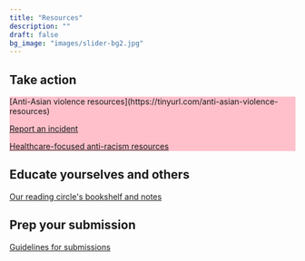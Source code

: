 ```yaml
---
title: "Resources"
description: ""
draft: false
bg_image: "images/slider-bg2.jpg"
---
```


<style>
div.textbox {
    background-color: pink;
}

</style>

## Take action
<div class ="textbox">
[Anti-Asian violence resources](https://tinyurl.com/anti-asian-violence-resources)

[Report an incident](https://stopaapihate.org/)

[Healthcare-focused anti-racism resources](https://docs.google.com/spreadsheets/u/1/d/1uiuO3InNLt5VvnKbUPhk3pZ9x6fPaCTghWS-cTHvzFM/htmlview?fbclid=IwAR1AzZaWVf2fB1lgCQDyeFUj89r3EhoiCRM5bSnciwzgJ1-wX-9k3xpK4LQ#)

</div>


## Educate yourselves and others 

[Our reading circle's bookshelf and notes](https://drive.google.com/drive/folders/1uf-ARebqgd4kQtMB84lCgKM3ry_-ThqS?usp=sharing)

## Prep your submission

[Guidelines for submissions](https://drive.google.com/drive/folders/1_zsm2GjuAIxTC6U1I2bYiNB3BIS_7TZj?usp=sharing)


